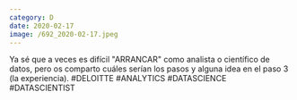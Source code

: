 ```yaml
--- 
category: D 
date: 2020-02-17 
image: /692_2020-02-17.jpeg 
--- 
```


Ya sé que a veces es difícil "ARRANCAR" como analista o científico de datos, pero os comparto cuáles serían los pasos y alguna idea en el paso 3 (la experiencia). #DELOITTE #ANALYTICS #DATASCIENCE #DATASCIENTIST